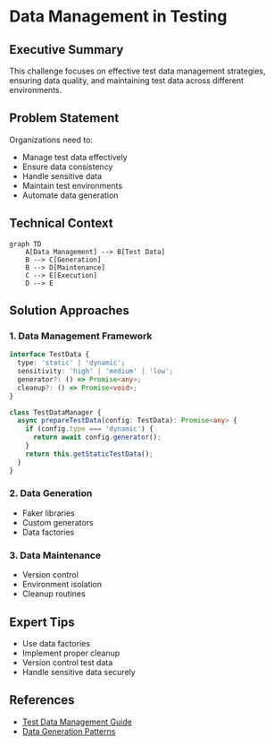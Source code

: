 # Data Management in Testing

<ChallengeDifficulty :rating="3" />
<TimeEstimate time="2-3 days" />

## Executive Summary
This challenge focuses on effective test data management strategies, ensuring data quality, and maintaining test data across different environments.

## Problem Statement
Organizations need to:
- Manage test data effectively
- Ensure data consistency
- Handle sensitive data
- Maintain test environments
- Automate data generation

## Technical Context
```mermaid
graph TD
    A[Data Management] --> B[Test Data]
    B --> C[Generation]
    B --> D[Maintenance]
    C --> E[Execution]
    D --> E
```

## Solution Approaches

### 1. Data Management Framework
```typescript
interface TestData {
  type: 'static' | 'dynamic';
  sensitivity: 'high' | 'medium' | 'low';
  generator?: () => Promise<any>;
  cleanup?: () => Promise<void>;
}

class TestDataManager {
  async prepareTestData(config: TestData): Promise<any> {
    if (config.type === 'dynamic') {
      return await config.generator();
    }
    return this.getStaticTestData();
  }
}
```

### 2. Data Generation
- Faker libraries
- Custom generators
- Data factories

### 3. Data Maintenance
- Version control
- Environment isolation
- Cleanup routines

## Expert Tips
- Use data factories
- Implement proper cleanup
- Version control test data
- Handle sensitive data securely

## References
- [Test Data Management Guide](https://www.example.com/tdm)
- [Data Generation Patterns](https://www.example.com/patterns)
